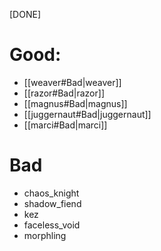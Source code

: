 [DONE]
# Good:
- [[weaver#Bad|weaver]]
- [[razor#Bad|razor]]
- [[magnus#Bad|magnus]]
- [[juggernaut#Bad|juggernaut]]
- [[marci#Bad|marci]]
# Bad
- chaos_knight
- shadow_fiend
- kez
- faceless_void
- morphling